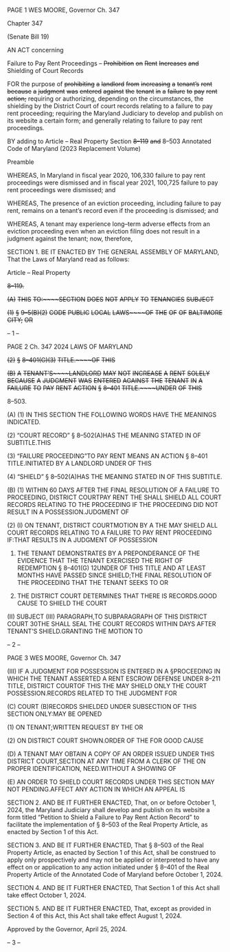 PAGE 1
WES MOORE, Governor Ch. 347

Chapter 347

(Senate Bill 19)

AN ACT concerning

Failure to Pay Rent Proceedings – ~~Prohibition~~ ~~on~~ ~~Rent~~ ~~Increases~~ ~~and~~ Shielding
of Court Records

FOR the purpose of ~~prohibiting~~ ~~a~~ ~~landlord~~ ~~from~~ ~~increasing~~ ~~a~~ ~~tenant’s~~ ~~rent~~ ~~because~~ ~~a~~
~~judgment~~ ~~was~~ ~~entered~~ ~~against~~ ~~the~~ ~~tenant~~ ~~in~~ ~~a~~ ~~failure~~ ~~to~~ ~~pay~~ ~~rent~~ ~~action;~~ requiring or
authorizing, depending on the circumstances, the shielding by the District Court of
court records relating to a failure to pay rent proceeding; requiring the Maryland
Judiciary to develop and publish on its website a certain form; and generally relating
to failure to pay rent proceedings.

BY adding to
Article – Real Property
Section ~~8–119~~ ~~and~~ 8–503
Annotated Code of Maryland
(2023 Replacement Volume)

Preamble

WHEREAS, In Maryland in fiscal year 2020, 106,330 failure to pay rent proceedings
were dismissed and in fiscal year 2021, 100,725 failure to pay rent proceedings were
dismissed; and

WHEREAS, The presence of an eviction proceeding, including failure to pay rent,
remains on a tenant’s record even if the proceeding is dismissed; and

WHEREAS, A tenant may experience long–term adverse effects from an eviction
proceeding even when an eviction filing does not result in a judgment against the tenant;
now, therefore,

SECTION 1. BE IT ENACTED BY THE GENERAL ASSEMBLY OF MARYLAND,
That the Laws of Maryland read as follows:

Article – Real Property

~~8–119.~~

~~(A)~~ ~~THIS~~ ~~TO:~~~~SECTION~~ ~~DOES~~ ~~NOT~~ ~~APPLY~~ ~~TO~~ ~~TENANCIES~~ ~~SUBJECT~~

~~(1)~~ ~~§~~ ~~9–5(B)(2)~~ ~~CODE~~ ~~PUBLIC~~ ~~LOCAL~~ ~~LAWS~~~~OF~~ ~~THE~~ ~~OF~~ ~~OF~~
~~BALTIMORE~~ ~~CITY;~~ ~~OR~~

– 1 –

PAGE 2
Ch. 347 2024 LAWS OF MARYLAND

~~(2)~~ ~~§~~ ~~8–401(G)(3)~~ ~~TITLE.~~~~OF~~ ~~THIS~~

~~(B)~~ ~~A~~ ~~TENANT’S~~~~LANDLORD~~ ~~MAY~~ ~~NOT~~ ~~INCREASE~~ ~~A~~ ~~RENT~~ ~~SOLELY~~ ~~BECAUSE~~ ~~A~~
~~JUDGMENT~~ ~~WAS~~ ~~ENTERED~~ ~~AGAINST~~ ~~THE~~ ~~TENANT~~ ~~IN~~ ~~A~~ ~~FAILURE~~ ~~TO~~ ~~PAY~~ ~~RENT~~ ~~ACTION~~
~~§~~ ~~8–401~~ ~~TITLE.~~~~UNDER~~ ~~OF~~ ~~THIS~~

8–503.

(A) (1) IN THIS SECTION THE FOLLOWING WORDS HAVE THE MEANINGS
INDICATED.

(2) “COURT RECORD” § 8–502(A)HAS THE MEANING STATED IN OF
SUBTITLE.THIS

(3) “FAILURE PROCEEDING”TO PAY RENT MEANS AN ACTION
§ 8–401 TITLE.INITIATED BY A LANDLORD UNDER OF THIS

(4) “SHIELD” § 8–502(A)HAS THE MEANING STATED IN OF THIS
SUBTITLE.

(B) (1) WITHIN 60 DAYS AFTER THE FINAL RESOLUTION OF A FAILURE TO
PROCEEDING, DISTRICT COURTPAY RENT THE SHALL SHIELD ALL COURT RECORDS
RELATING TO THE PROCEEDING IF THE PROCEEDING DID NOT RESULT IN A
POSSESSION.JUDGMENT OF

(2) (I) ON TENANT, DISTRICT COURTMOTION BY A THE MAY
SHIELD ALL COURT RECORDS RELATING TO A FAILURE TO PAY RENT PROCEEDING
IF:THAT RESULTS IN A JUDGMENT OF POSSESSION

1. THE TENANT DEMONSTRATES BY A PREPONDERANCE
OF THE EVIDENCE THAT THE TENANT EXERCISED THE RIGHT OF REDEMPTION
§ 8–401(G) 12UNDER OF THIS TITLE AND AT LEAST MONTHS HAVE PASSED SINCE
SHIELD;THE FINAL RESOLUTION OF THE PROCEEDING THAT THE TENANT SEEKS TO
OR

2. THE DISTRICT COURT DETERMINES THAT THERE IS
RECORDS.GOOD CAUSE TO SHIELD THE COURT

(II) SUBJECT (III) PARAGRAPH,TO SUBPARAGRAPH OF THIS
DISTRICT COURT 30THE SHALL SEAL THE COURT RECORDS WITHIN DAYS AFTER
TENANT’S SHIELD.GRANTING THE MOTION TO

– 2 –

PAGE 3
WES MOORE, Governor Ch. 347

(III) IF A JUDGMENT FOR POSSESSION IS ENTERED IN A
§PROCEEDING IN WHICH THE TENANT ASSERTED A RENT ESCROW DEFENSE UNDER
8–211 TITLE, DISTRICT COURTOF THIS THE MAY SHIELD ONLY THE COURT
POSSESSION.RECORDS RELATED TO THE JUDGMENT FOR

(C) COURT (B)RECORDS SHIELDED UNDER SUBSECTION OF THIS SECTION
ONLY:MAY BE OPENED

(1) ON TENANT;WRITTEN REQUEST BY THE OR

(2) ON DISTRICT COURT SHOWN.ORDER OF THE FOR GOOD CAUSE

(D) A TENANT MAY OBTAIN A COPY OF AN ORDER ISSUED UNDER THIS
DISTRICT COURT,SECTION AT ANY TIME FROM A CLERK OF THE ON PROPER
IDENTIFICATION, NEED.WITHOUT A SHOWING OF

(E) AN ORDER TO SHIELD COURT RECORDS UNDER THIS SECTION MAY NOT
PENDING.AFFECT ANY ACTION IN WHICH AN APPEAL IS

SECTION 2. AND BE IT FURTHER ENACTED, That, on or before October 1, 2024,
the Maryland Judiciary shall develop and publish on its website a form titled “Petition to
Shield a Failure to Pay Rent Action Record” to facilitate the implementation of § 8–503 of
the Real Property Article, as enacted by Section 1 of this Act.

SECTION 3. AND BE IT FURTHER ENACTED, That § 8–503 of the Real Property
Article, as enacted by Section 1 of this Act, shall be construed to apply only prospectively
and may not be applied or interpreted to have any effect on or application to any action
initiated under § 8–401 of the Real Property Article of the Annotated Code of Maryland
before October 1, 2024.

SECTION 4. AND BE IT FURTHER ENACTED, That Section 1 of this Act shall take
effect October 1, 2024.

SECTION 5. AND BE IT FURTHER ENACTED, That, except as provided in Section
4 of this Act, this Act shall take effect August 1, 2024.

Approved by the Governor, April 25, 2024.

– 3 –